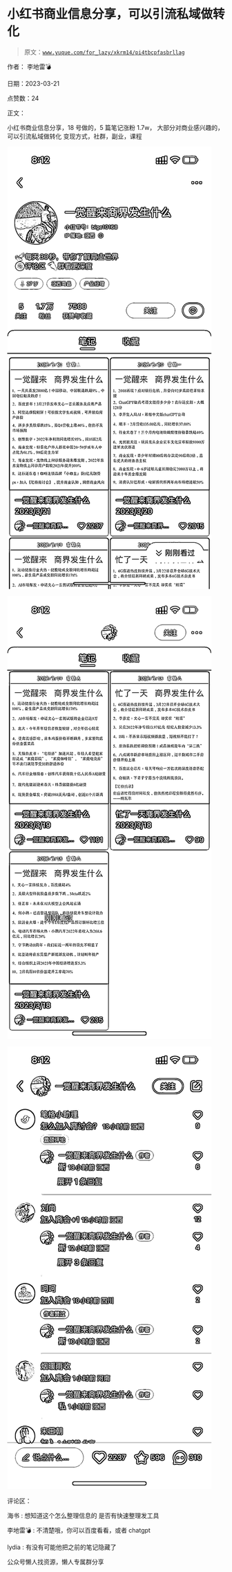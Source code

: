 # 小红书商业信息分享，可以引流私域做转化

> 原文：[`www.yuque.com/for_lazy/xkrm14/pi4tbcpfasbrllag`](https://www.yuque.com/for_lazy/xkrm14/pi4tbcpfasbrllag)



作者： 李地雷💣



日期：2023-03-21



点赞数：24



正文：



小红书商业信息分享，18 号做的，5 篇笔记涨粉 1.7w， 大部分对商业感兴趣的，可以引流私域做转化 变现方式，社群，副业，课程



![](img/cb4093455868e8ac493f90330c91f5d2.png)  

![](img/4be7671ab9b634fc270da5bc05e7dabf.png)  

![](img/688ea985c9dc81519665aa63649ace5f.png)  

评论区：



海书 : 想知道这个怎么整理信息的 是否有快速整理发工具



李地雷💣 : 不清楚哦，你可以百度看看，或者 chatgpt



lydia : 有没有可能他把之前的笔记隐藏了



公众号懒人找资源，懒人专属群分享

</ne-p></ne-p></ne-p>